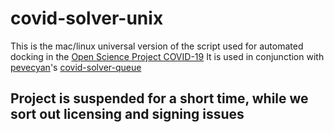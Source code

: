 # covid-solver-unix
This is the mac/linux universal version of the script used for automated docking in the [Open Science Project COVID-19](https://koronavirus.ctk.uni-lj.si/skupnostna-znanost)
It is used in conjunction with [pevecyan](https://github.com/pevecyan)'s [covid-solver-queue](https://github.com/pevecyan/covid-solver-queue)

## Project is suspended for a short time, while we sort out licensing and signing issues
